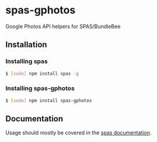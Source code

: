 # spas-gphotos
Google Photos API helpers for SPAS/BundleBee

## Installation

### Installing spas
``` bash
$ [sudo] npm install spas -g
```

### Installing spas-gphotos
``` bash
$ [sudo] npm install spas-gphotos
```

## Documentation
Usage should mostly be covered in the [spas documentation](https://github.com/dtex/spas).

